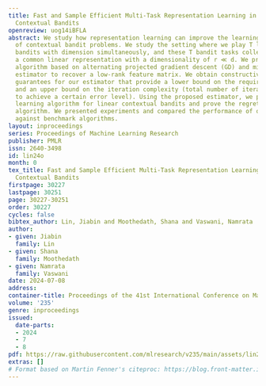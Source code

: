 ```yaml
---
title: Fast and Sample Efficient Multi-Task Representation Learning in Stochastic
  Contextual Bandits
openreview: uog14iBFLA
abstract: We study how representation learning can improve the learning efficiency
  of contextual bandit problems. We study the setting where we play T linear contextual
  bandits with dimension simultaneously, and these T bandit tasks collectively share
  a common linear representation with a dimensionality of r ≪ d. We present a new
  algorithm based on alternating projected gradient descent (GD) and minimization
  estimator to recover a low-rank feature matrix. We obtain constructive provable
  guarantees for our estimator that provide a lower bound on the required sample complexity
  and an upper bound on the iteration complexity (total number of iterations needed
  to achieve a certain error level). Using the proposed estimator, we present a multi-task
  learning algorithm for linear contextual bandits and prove the regret bound of our
  algorithm. We presented experiments and compared the performance of our algorithm
  against benchmark algorithms.
layout: inproceedings
series: Proceedings of Machine Learning Research
publisher: PMLR
issn: 2640-3498
id: lin24o
month: 0
tex_title: Fast and Sample Efficient Multi-Task Representation Learning in Stochastic
  Contextual Bandits
firstpage: 30227
lastpage: 30251
page: 30227-30251
order: 30227
cycles: false
bibtex_author: Lin, Jiabin and Moothedath, Shana and Vaswani, Namrata
author:
- given: Jiabin
  family: Lin
- given: Shana
  family: Moothedath
- given: Namrata
  family: Vaswani
date: 2024-07-08
address:
container-title: Proceedings of the 41st International Conference on Machine Learning
volume: '235'
genre: inproceedings
issued:
  date-parts:
  - 2024
  - 7
  - 8
pdf: https://raw.githubusercontent.com/mlresearch/v235/main/assets/lin24o/lin24o.pdf
extras: []
# Format based on Martin Fenner's citeproc: https://blog.front-matter.io/posts/citeproc-yaml-for-bibliographies/
---
```

